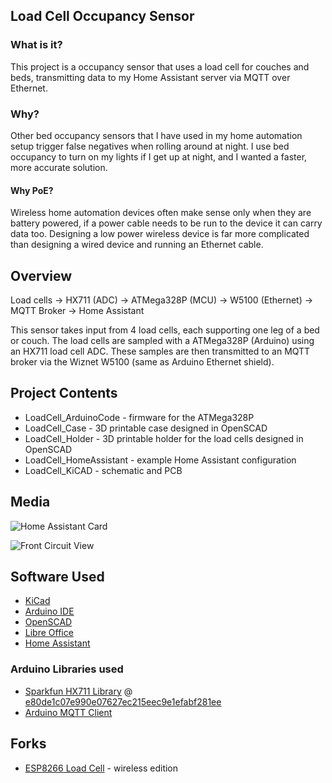 ## Load Cell Occupancy Sensor

### What is it?
This project is a occupancy sensor that uses a load cell for couches and beds, transmitting data to my Home Assistant server via MQTT over Ethernet.

### Why?
Other bed occupancy sensors that I have used in my home automation setup trigger false negatives when rolling around at night.  I use bed occupancy to turn on my lights if I get up at night, and I wanted a faster, more accurate solution.

#### Why PoE?
Wireless home automation devices often make sense only when they are battery powered, if a power cable needs to be run to the device it can carry data too.  Designing a low power wireless device is far more complicated than designing a wired device and running an Ethernet cable.

## Overview
Load cells → HX711 (ADC) → ATMega328P (MCU) → W5100 (Ethernet) → MQTT Broker → Home Assistant

This sensor takes input from 4 load cells, each supporting one leg of a bed or couch.  The load cells are sampled with a ATMega328P (Arduino) using an HX711 load cell ADC.  These samples are then transmitted to an MQTT broker via the Wiznet W5100 (same as Arduino Ethernet shield).

## Project Contents
-  LoadCell_ArduinoCode - firmware for the ATMega328P
-  LoadCell_Case - 3D printable case designed in OpenSCAD
-  LoadCell_Holder - 3D printable holder for the load cells designed in OpenSCAD
-  LoadCell_HomeAssistant - example Home Assistant configuration
-  LoadCell_KiCAD - schematic and PCB

## Media
![Home Assistant Card](https://raw.githubusercontent.com/newAM/LoadCellOccupany/master/LoadCell_Media/LoadCell_Media_HASSCard.png)

![Front Circuit View](https://raw.githubusercontent.com/newAM/LoadCellOccupany/master/LoadCell_Media/LoadCell_Media_FrontCircuitView.jpg)

## Software Used
- [KiCad](http://kicad-pcb.org/)
- [Arduino IDE](https://www.arduino.cc/en/Main/Software)
- [OpenSCAD](http://www.openscad.org/)
- [Libre Office](https://www.libreoffice.org/)
- [Home Assistant](https://www.home-assistant.io/)

### Arduino Libraries used
- [Sparkfun HX711 Library](https://github.com/bogde/HX711) @ [e80de1c07e990e07627ec215eec9e1efabf281ee](https://github.com/bogde/HX711/commit/e80de1c07e990e07627ec215eec9e1efabf281ee)
- [Arduino MQTT Client](https://github.com/knolleary/pubsubclient)

## Forks
- [ESP8266 Load Cell](https://github.com/Skaronator/ESP8266-Load-Cell) - wireless edition

